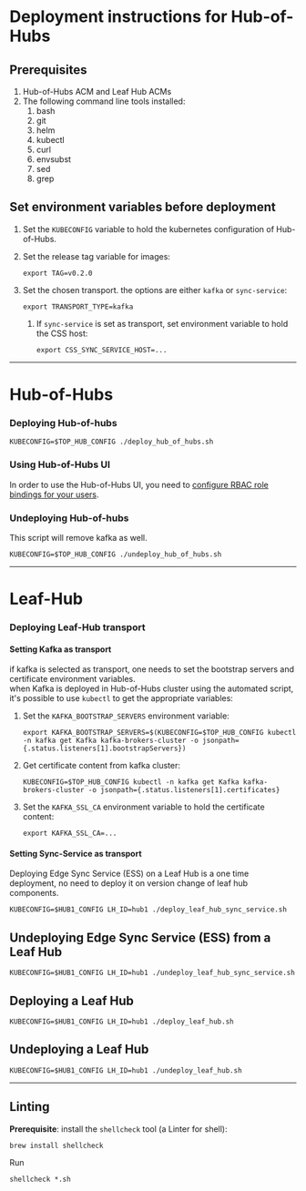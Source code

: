 # Deployment instructions for Hub-of-Hubs

## Prerequisites

1. Hub-of-Hubs ACM and Leaf Hub ACMs
1. The following command line tools installed:
    1. bash
    1. git
    1. helm
    1. kubectl
    1. curl
    1. envsubst
    1. sed
    1. grep

##  Set environment variables before deployment

1.  Set the `KUBECONFIG` variable to hold the kubernetes configuration of Hub-of-Hubs.

1.  Set the release tag variable for images:
    ```
    export TAG=v0.2.0
    ```
    
1.  Set the chosen transport. the options are either `kafka` or `sync-service`:
    ```
    export TRANSPORT_TYPE=kafka
    ``` 
    
    1.  If `sync-service` is set as transport, set environment variable to hold the CSS host:
        ```
        export CSS_SYNC_SERVICE_HOST=...
        ```
----

# Hub-of-Hubs

### Deploying Hub-of-hubs

```
KUBECONFIG=$TOP_HUB_CONFIG ./deploy_hub_of_hubs.sh
```

### Using Hub-of-Hubs UI

In order to use the Hub-of-Hubs UI, you need to
[configure RBAC role bindings for your users](https://github.com/open-cluster-management/hub-of-hubs-rbac/blob/main/README.md#update-role-bindings-or-role-definitions).

### Undeploying Hub-of-hubs

This script will remove kafka as well.
```
KUBECONFIG=$TOP_HUB_CONFIG ./undeploy_hub_of_hubs.sh
```

----

# Leaf-Hub

### Deploying Leaf-Hub transport

#### Setting Kafka as transport

if kafka is selected as transport, one needs to set the bootstrap servers and certificate environment variables.  
when Kafka is deployed in Hub-of-Hubs cluster using the automated script, it's possible to use `kubectl` to 
get the appropriate variables:

1.  Set the `KAFKA_BOOTSTRAP_SERVERS` environment variable:
    ```
    export KAFKA_BOOTSTRAP_SERVERS=$(KUBECONFIG=$TOP_HUB_CONFIG kubectl -n kafka get Kafka kafka-brokers-cluster -o jsonpath={.status.listeners[1].bootstrapServers})
    ``` 
    
1.  Get certificate content from kafka cluster:
    ```
    KUBECONFIG=$TOP_HUB_CONFIG kubectl -n kafka get Kafka kafka-brokers-cluster -o jsonpath={.status.listeners[1].certificates}
    ``` 
    
1.  Set the `KAFKA_SSL_CA` environment variable to hold the certificate content:
    ```
    export KAFKA_SSL_CA=...
    ```

#### Setting Sync-Service as transport  

Deploying Edge Sync Service (ESS) on a Leaf Hub is a one time deployment, no need to deploy it on version change of 
leaf hub components.

```
KUBECONFIG=$HUB1_CONFIG LH_ID=hub1 ./deploy_leaf_hub_sync_service.sh
```

## Undeploying Edge Sync Service (ESS) from a Leaf Hub

```
KUBECONFIG=$HUB1_CONFIG LH_ID=hub1 ./undeploy_leaf_hub_sync_service.sh
```

## Deploying a Leaf Hub

```
KUBECONFIG=$HUB1_CONFIG LH_ID=hub1 ./deploy_leaf_hub.sh
```

## Undeploying a Leaf Hub

```
KUBECONFIG=$HUB1_CONFIG LH_ID=hub1 ./undeploy_leaf_hub.sh
```

----

## Linting

**Prerequisite**: install the `shellcheck` tool (a Linter for shell):

```
brew install shellcheck
```

Run
```
shellcheck *.sh
```
